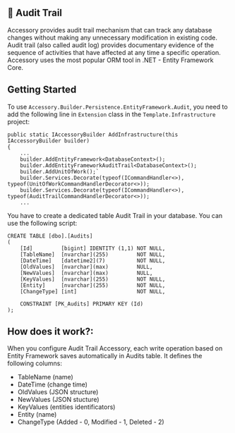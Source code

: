 ## :bookmark_tabs: Audit Trail 
Accessory provides audit trail mechanism that can track any database changes without making any unnecessary modification in existing code. Audit trail (also called audit log) provides documentary evidence of the sequence of activities that have affected at any time a specific operation. Accessory uses the most popular ORM tool in .NET - Entity Framework Core.

## Getting Started
To use `Accessory.Builder.Persistence.EntityFramework.Audit`, you need to add the following line in `Extension` class in the `Template.Infrastructure` project:

```
public static IAccessoryBuilder AddInfrastructure(this IAccessoryBuilder builder)
{
    ...
    builder.AddEntityFramework<DatabaseContext>();
    builder.AddEntityFrameworkAuditTrail<DatabaseContext>();
    builder.AddUnitOfWork();`
    builder.Services.Decorate(typeof(ICommandHandler<>), typeof(UnitOfWorkCommandHandlerDecorator<>));
    builder.Services.Decorate(typeof(ICommandHandler<>), typeof(AuditTrailCommandHandlerDecorator<>));
    ...
``` 

You have to create a dedicated table Audit Trail in your database. You can use the following script:

```
CREATE TABLE [dbo].[Audits]
(
    [Id]         [bigint] IDENTITY (1,1) NOT NULL,
    [TableName]  [nvarchar](255)         NOT NULL,
    [DateTime]   [datetime2](7)          NOT NULL,
    [OldValues]  [nvarchar](max)         NULL,
    [NewValues]  [nvarchar](max)         NULL,
    [KeyValues]  [nvarchar](255)         NOT NULL,
    [Entity]     [nvarchar](255)         NOT NULL,
    [ChangeType] [int]                   NOT NULL,

    CONSTRAINT [PK_Audits] PRIMARY KEY (Id)
);
```

## How does it work?:
When you configure Audit Trail Accessory, each write operation based on Entity Framework saves automatically in Audits table. It defines the following columns:

- TableName (name)
- DateTime (change time)
- OldValues (JSON structure)
- NewValues (JSON stucture)
- KeyValues (entities identificators)
- Entity (name)
- ChangeType (Added - 0, Modified - 1, Deleted - 2)
